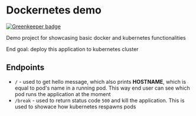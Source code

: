 # Dockernetes demo

[![Greenkeeper badge](https://badges.greenkeeper.io/pkey/dockernetes-node-demo.svg)](https://greenkeeper.io/)

Demo project for showcasing basic docker and kubernetes functionalities

End goal: deploy this application to kubernetes cluster

## Endpoints

- `/` - used to get hello message, which also prints **HOSTNAME**, which is equal to pod's name in a running pod. This way end user can see which pod runs the application at the moment
- `/break` - used to return status code `500` and kill the application. This is used to showace how kubernetes respawns pods
